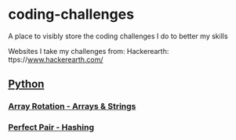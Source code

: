 # coding-challenges
A place to visibly store the coding challenges I do to better my skills

Websites I take my challenges from:
Hackerearth: ttps://www.hackerearth.com/

## [Python](python)
### [Array Rotation - Arrays & Strings](python/array-rotation.py)
### [Perfect Pair - Hashing](python/perfect-pair-hashing.py)
